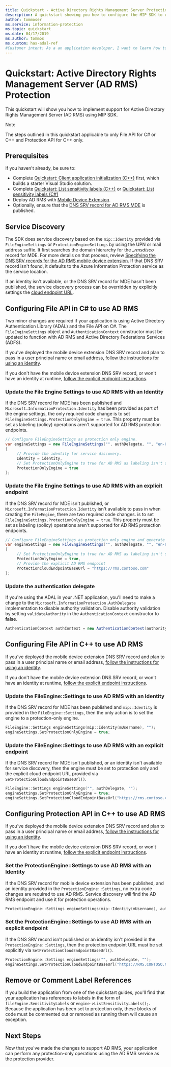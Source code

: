 ```yaml
---
title: Quickstart - Active Directory Rights Management Server Protection
description: A quickstart showing you how to configure the MIP SDK to use Active Directory Rights Management Server (AD RMS)
author: tommoser
ms.service: information-protection
ms.topic: quickstart
ms.date: 04/17/2019
ms.author: tommos
ms.custom: has-adal-ref
#Customer intent: As a an application developer, I want to learn how to use the MIP SDK to connect to AD RMS so I can consume and protect using my on-premises service.
---
```


# Quickstart: Active Directory Rights Management Server (AD RMS) Protection

This quickstart will show you how to implement support for Active Directory Rights Management Server (AD RMS) using MIP SDK.

> [!NOTE]
> The steps outlined in this quickstart applicable to only File API for C# or C++ and Protection API for C++ only.

## Prerequisites

If you haven't already, be sure to:

- Complete [Quickstart: Client application initialization (C++)](quick-app-initialization-cpp.md) first, which builds a starter Visual Studio solution.
- Complete [Quickstart: List sensitivity labels (C++)](quick-file-list-labels-cpp.md) or [Quickstart: List sensitivity labels (C#)](quick-file-list-labels-csharp.md)
- Deploy AD RMS with [Mobile Device Extension](https://docs.microsoft.com/en-us/azure/information-protection/active-directory-rights-manage-mobile-device).
- Optionally, ensure that the [DNS SRV record for AD RMS MDE](https://docs.microsoft.com/en-us/azure/information-protection/active-directory-rights-manage-mobile-device#specifying-the-dns-srv-records-for-the-ad-rms-mobile-device-extension) is published.

## Service Discovery

The SDK does service discovery based on the `mip::Identity` provided via `FileEngineSettings` or `ProtectionEngineSettings` by using the UPN or mail address suffix. It first searches the domain hierarchy for the *_rmsdisco* record for MDE. For more details on that process, review [Specifying the DNS SRV records for the AD RMS mobile device extension](https://docs.microsoft.com/en-us/azure/information-protection/active-directory-rights-manage-mobile-device#specifying-the-dns-srv-records-for-the-ad-rms-mobile-device-extension). If that DNS SRV record isn't found, it defaults to the Azure Information Protection service as the service location.

If an identity isn't available, or the DNS SRV record for MDE hasn't been published, the service discovery process can be overridden by explicitly settings the [cloud endpoint URL](https://docs.microsoft.com/information-protection/develop/reference/class_mip_fileengine_settings#setpolicycloudendpointbaseurl-function).

## Configuring File API in C# to use AD RMS

Two minor changes are required if your application is using Active Directory Authentication Library (ADAL) and the File API on C#. The `FileEngineSettings` object and `AuthenticationContext` constructor must be updated to function with AD RMS and Active Directory Federations Services (ADFS).

If you've deployed the mobile device extension DNS SRV record and plan to pass in a user principal name or email address, [follow the instructions for using an identity](#update-the-file-engine-settings-to-use-ad-rms-with-an-identity).

If you don't have the mobile device extension DNS SRV record, or won't have an identity at runtime, [follow the explicit endpoint instructions](#update-the-file-engine-settings-to-use-ad-rms-with-an-explicit-endpoint).

### Update the File Engine Settings to use AD RMS with an Identity

If the DNS SRV record for MDE has been published and `Microsoft.InformationProtection.Identity` has been provided as part of the engine settings, the only required code change is to set `FileEngineSettings.ProtectionOnlyEngine = true`. This property must be set as labeling (policy) operations aren't supported for AD RMS protection endpoints.

```csharp
// Configure FileEngineSettings as protection only engine.
var engineSettings = new FileEngineSettings("", authDelegate, "", "en-US")
{
     // Provide the identity for service discovery.
     Identity = identity,
     // Set ProtectionOnlyEngine to true for AD RMS as labeling isn't supported
     ProtectionOnlyEngine = true
};
```

### Update the File Engine Settings to use AD RMS with an explicit endpoint

If the DNS SRV record for MDE isn't published, or `Microsoft.InformationProtection.Identity` isn't available to pass in when creating the `FileEngine`, there are two required code changes. is to set `FileEngineSettings.ProtectionOnlyEngine = true`. This property must be set as labeling (policy) operations aren't  supported for AD RMS protection endpoints.

```csharp
// Configure FileEngineSettings as protection only engine and generate a unique engine id.
var engineSettings = new FileEngineSettings("", authDelegate, "", "en-US")
{
     // Set ProtectionOnlyEngine to true for AD RMS as labeling isn't supported
     ProtectionOnlyEngine = true,
     // Provide the explicit AD RMS endpoint
     ProtectionCloudEndpointBaseUrl = "https://rms.contoso.com"
};
```

### Update the authentication delegate

If you're using the ADAL in your .NET application, you'll need to make a  change to the `Microsoft.InformationProtection.AuthDelegate` implementation to disable authority validation. Disable authority validation by setting `validateAuthority` in the `AuthenticationContext` constructor to **false**.

   ```csharp
   AuthenticationContext authContext = new AuthenticationContext(authority, false, tokenCache);
   ```

## Configuring File API in C++ to use AD RMS

If you've deployed the mobile device extension DNS SRV record and plan to pass in a user principal name or email address, [follow the instructions for using an identity](#update-the-fileenginesettings-to-use-ad-rms-with-an-identity).

If you don't have the mobile device extension DNS SRV record, or won't have an identity at runtime, [follow the explicit endpoint instructions](#update-the-fileenginesettings-to-use-ad-rms-with-an-explicit-endpoint).

### Update the FileEngine::Settings to use AD RMS with an Identity

If the DNS SRV record for MDE has been published and `mip::Identity` is provided in the `FileEngine::Settings`, then the only action is to set the engine to a protection-only engine.

```cpp
FileEngine::Settings engineSettings(mip::Identity(mUsername), "");
engineSettings.SetProtectionOnlyEngine = true;
```

### Update the FileEngine::Settings to use AD RMS with an explicit endpoint

If the DNS SRV record for MDE isn't published, or an identity isn't available for service discovery, then the engine must be set to protection only and the explicit cloud endpoint URL provided via `SetProtectionCloudEndpointBaseUrl()`.

```cpp
FileEngine::Settings engineSettings("", authDelegate, "");
engineSettings.SetProtectionOnlyEngine = true;
engineSettings.SetProtectionCloudEndpointBaseUrl("https://rms.contoso.com");
```

## Configuring Protection API in C++ to use AD RMS

If you've deployed the mobile device extension DNS SRV record and plan to pass in a user principal name or email address, [follow the instructions for using an identity](#set-the-protectionenginesettings-to-use-ad-rms-with-an-identity).

If you don't have the mobile device extension DNS SRV record, or won't have an identity at runtime, [follow the explicit endpoint instructions](#set-the-protectionenginesettings-to-use-ad-rms-with-an-explicit-endpoint).

### Set the ProtectionEngine::Settings to use AD RMS with an Identity

If the DNS SRV record for mobile device extension has been published, and an identity provided in the `ProtectionEngine::Settings`, no extra code changes are required to use AD RMS. Service discovery will find the AD RMS endpoint and use it for protection operations.

```cpp
ProtectionEngine::Settings engineSettings(mip::Identity(mUsername), authDelegate, "");
```

### Set the ProtectionEngine::Settings to use AD RMS with an explicit endpoint

If the DNS SRV record isn't published or an identity isn't provided in the `ProtectionEngine::Settings`, then the protection endpoint URL must be set explicitly via `SetProtectionCloudEndpointBaseUrl()`.

```cpp
ProtectionEngine::Settings engineSettings("", authDelegate, "");
engineSettings.SetProtectionCloudEndpointBaseUrl("https://RMS.CONTOSO.COM");
```

## Remove or Comment Label References

If you build the application from one of the quickstart guides, you'll find that your application has references to labels in the form of `fileEngine.SensitivityLabels` or `engine->ListSensitivityLabels();`. Because the application has been set to protection only, these blocks of code must be commented out or removed as running them will cause an exception.

## Next Steps

Now that you've made the changes to support AD RMS, your application can perform any protection-only operations using the AD RMS service as the protection provider.
